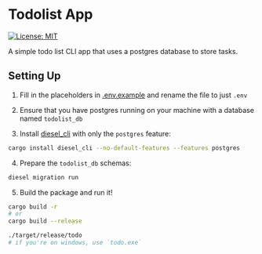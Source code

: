 # Todolist App
[![License: MIT](https://img.shields.io/badge/License-MIT-yellow.svg)](https://opensource.org/licenses/MIT)

A simple todo list CLI app that uses a postgres database to store tasks.

## Setting Up
1. Fill in the placeholders in [.env.example](.env.example) and rename the file to just `.env`

2. Ensure that you have postgres running on your machine with a database named `todolist_db`

3. Install [diesel_cli](https://crates.io/crates/diesel_cli) with only the `postgres` feature:
```bash
cargo install diesel_cli --no-default-features --features postgres
```

4. Prepare the `todolist_db` schemas:
```bash
diesel migration run
```

5. Build the package and run it!
```bash
cargo build -r
# or
cargo build --release
```
```bash
./target/release/todo
# if you're on windows, use `todo.exe`
```